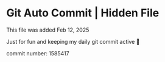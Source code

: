 # Git Auto Commit | Hidden File

This file was added Feb 12, 2025

Just for fun and keeping my daily git commit active 🤪

commit number: 1585417
